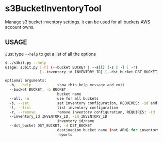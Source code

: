 # s3BucketInventoryTool

Manage s3 bucket inventory settings. It can be used for all buckets AWS account owns.

## USAGE
Just type `--help` to get a list of all the options

```bash
$ ./s3bit.py --help
usage: s3bit.py [-h] (--bucket BUCKET | --all) (-s | -l | -r)
                [--inventory_id INVENTORY_ID] [--dst_bucket DST_BUCKET]

optional arguments:
  -h, --help            show this help message and exit
  --bucket BUCKET, -b BUCKET
                        bucket name
  --all, -a             use for all buckets
  -s, --set             set inventory configuration, REQUIRES: -id and -d
  -l, --list            list inventory configuration
  -r, --remove          remove inventory configuration, REQUIRES: -id
  --inventory_id INVENTORY_ID, -id INVENTORY_ID
                        inventory id/name
  --dst_bucket DST_BUCKET, -d DST_BUCKET
                        destinagion bucket name (not ARN) for inventory
                        reports
```

